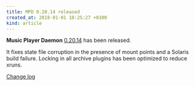```yaml
---
title: MPD 0.20.14 released
created_at: 2018-01-01 18:25:27 +0100
kind: article
---
```


**Music Player Daemon**
[0.20.14](/download/mpd/0.20/mpd-0.20.14.tar.xz)
has been released.

It fixes state file corruption in the presence of mount points and a
Solaris build failure.  Locking in all archive plugins has been
optimized to reduce xruns.

[Change log](https://raw.githubusercontent.com/MusicPlayerDaemon/MPD/v0.20.14/NEWS)
